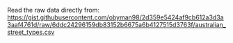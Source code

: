 Read the raw data directly from:
https://gist.githubusercontent.com/obyman98/2d359e5424af9cb612a3d3a3aaf4761d/raw/6ddc24296159db83152b6675a6b4127515d3763f/australian_street_types.csv
